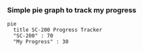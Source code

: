 
### Simple pie graph to track my progress 

```mermaid
pie
  title SC-200 Progress Tracker
  "SC-200" : 70
  "My Progress" : 30
```
